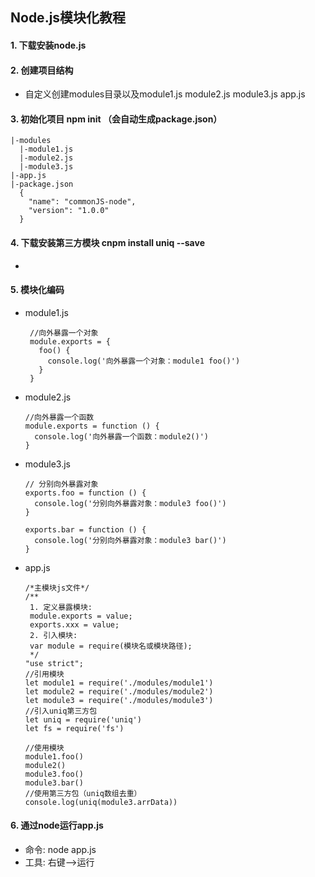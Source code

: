 ## Node.js模块化教程
####  1. 下载安装node.js
####  2. 创建项目结构
* 自定义创建modules目录以及module1.js module2.js module3.js app.js
#### 3. 初始化项目 npm init （会自动生成package.json）
  ```
  |-modules
    |-module1.js
    |-module2.js
    |-module3.js
  |-app.js
  |-package.json
    {
      "name": "commonJS-node",
      "version": "1.0.0"
    }
  ```

  
#### 4. 下载安装第三方模块   cnpm install uniq --save
  * 
####  5. 模块化编码
  * module1.js
    ```
     //向外暴露一个对象
     module.exports = {
       foo() {
         console.log('向外暴露一个对象：module1 foo()')
       }
     }
       ```
  * module2.js
    ```
    //向外暴露一个函数
    module.exports = function () {
      console.log('向外暴露一个函数：module2()')
    }
    ```
  * module3.js
    ```
    // 分别向外暴露对象
    exports.foo = function () {
      console.log('分别向外暴露对象：module3 foo()')
    }
    
    exports.bar = function () {
      console.log('分别向外暴露对象：module3 bar()')
    }
    ```
  * app.js 
    ```
    /*主模块js文件*/
    /**
     1. 定义暴露模块:
     module.exports = value;
     exports.xxx = value;
     2. 引入模块:
     var module = require(模块名或模块路径);
     */
    "use strict";
    //引用模块
    let module1 = require('./modules/module1')
    let module2 = require('./modules/module2')
    let module3 = require('./modules/module3')
    //引入uniq第三方包
    let uniq = require('uniq')
    let fs = require('fs')
    
    //使用模块
    module1.foo()
    module2()
    module3.foo()
    module3.bar()
    //使用第三方包（uniq数组去重）
    console.log(uniq(module3.arrData))

    ```
#### 6. 通过node运行app.js
  * 命令: node app.js
  * 工具: 右键-->运行